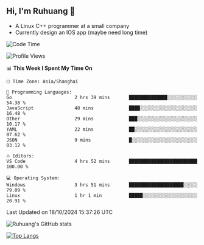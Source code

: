 ## Hi, I'm Ruhuang 👋

- A Linux C++ programmer at a small company
- Currently design an IOS app (maybe need long time)

<!--START_SECTION:waka-->
![Code Time](http://img.shields.io/badge/Code%20Time-105%20hrs%2024%20mins-blue)

![Profile Views](http://img.shields.io/badge/Profile%20Views-0-blue)

📊 **This Week I Spent My Time On** 

```text
🕑︎ Time Zone: Asia/Shanghai

💬 Programming Languages: 
Go                       2 hrs 39 mins       ██████████████░░░░░░░░░░░   54.38 % 
JavaScript               48 mins             ████░░░░░░░░░░░░░░░░░░░░░   16.48 % 
Other                    29 mins             ███░░░░░░░░░░░░░░░░░░░░░░   10.17 % 
YAML                     22 mins             ██░░░░░░░░░░░░░░░░░░░░░░░   07.62 % 
JSON                     9 mins              █░░░░░░░░░░░░░░░░░░░░░░░░   03.12 % 

🔥 Editors: 
VS Code                  4 hrs 52 mins       █████████████████████████   100.00 % 

💻 Operating System: 
Windows                  3 hrs 51 mins       ████████████████████░░░░░   79.09 % 
Linux                    1 hr 1 min          █████░░░░░░░░░░░░░░░░░░░░   20.91 % 
```


 Last Updated on 18/10/2024 15:37:26 UTC
<!--END_SECTION:waka-->

![Ruhuang's GitHub stats](https://github-readme-stats.vercel.app/api?username=ruhuang2001&count_private=true&hide_title=true&show_icons=true&theme=vue)

[![Top Langs](https://github-readme-stats.vercel.app/api/top-langs/?username=ruhuang2001&layout=compact)](https://github.com/anuraghazra/github-readme-stats)
